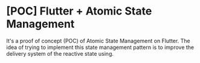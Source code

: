 # [POC] Flutter + Atomic State Management

It's a proof of concept (POC) of Atomic State Management on Flutter.
The idea of trying to implement this state management pattern is to improve the delivery system of the reactive state using. 